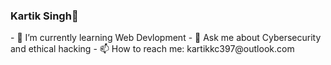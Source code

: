 ### Kartik Singh👋

<!--
**kartikkc/kartikkc** is a ✨ _special_ ✨ repository because its `README.md` (this file) appears on your GitHub profile.

--!>
- 🌱 I’m currently learning Web Devlopment 
- 💬 Ask me about Cybersecurity and ethical hacking
- 📫 How to reach me: kartikkc397@outlook.com

